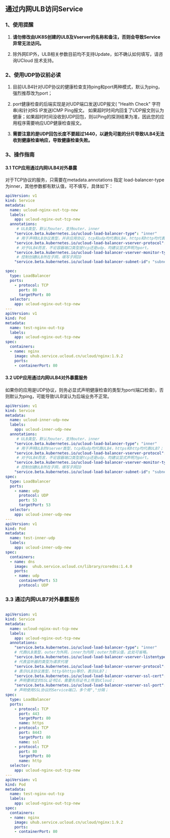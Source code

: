 
## 通过内网ULB访问Service

### 1、使用提醒


1. **请勿修改由UK8S创建的ULB及Vserver的名称和备注，否则会导致Service异常无法访问。**

2. 除外网EIP外，ULB相关参数目前均不支持Update，如不确认如何填写，请咨询UCloud 技术支持。

### 2、使用UDP协议前必读

1. 目前ULB4针对UDP协议的健康检查支持ping和port两种模式，默认为ping，强烈推荐改为port；

2. port健康检查的后端实现是对UDP端口发送UDP报文( "Health Check" 字符串)和针对RS IP发送ICMP Ping报文。 如果超时时间内回复了UDP报文则认为健康；如果超时时间没收到UDP回包，则以Ping的探测结果为准，因此您的应用程序需要响应UDP健康检查报文。

3. **需要注意的是UDP回包长度不要超过1440，以避免可能的分片导致ULB4无法收到健康检查响应，导致健康检查失败。**


### 3、操作指南


#### 3.1 TCP应用通过内网ULB4对外暴露

对于TCP协议的服务，只需要在metadata.annotations 指定 load-balancer-type为inner，其他参数都有默认值，可不填写，具体如下：


```yaml
apiVersion: v1
kind: Service
metadata:
  name: ucloud-nginx-out-tcp-new
  labels:
    app: ucloud-nginx-out-tcp-new
  annotations:
     # ULB类型，默认为outer，支持outer、inner
    "service.beta.kubernetes.io/ucloud-load-balancer-type": "inner"  
     # 用于声明ULB协议类型，并非应用协议，tcp和udp均代表ULB4，https和http均代表ULB7；
    "service.beta.kubernetes.io/ucloud-load-balancer-vserver-protocol": "tcp"       
     # 对于ULB4而言，不论容器端口类型是tcp还是udp，均建议显式声明为port。
    "service.beta.kubernetes.io/ucloud-load-balancer-vserver-monitor-type": "port"
     # 控制创建ULB所在子网，填写子网ID
    "service.beta.kubernetes.io/ucloud-load-balancer-subnet-id": "subnet-xxxx" 

spec:
  type: LoadBalancer
  ports:
    - protocol: TCP
      port: 80
      targetPort: 80
  selector:
    app: ucloud-nginx-out-tcp-new
---
apiVersion: v1
kind: Pod
metadata:
  name: test-nginx-out-tcp
  labels:
    app: ucloud-nginx-out-tcp-new
spec:
  containers:
  - name: nginx
    image: uhub.service.ucloud.cn/ucloud/nginx:1.9.2
    ports:
    - containerPort: 80
```

#### 3.2 UDP应用通过内网ULB4对外暴露服务

如果你的应用是UDP协议，则务必显式声明健康检查的类型为port(端口检查)，否则默认为ping，可能导致ULB误认为后端业务不正常。

```yaml
apiVersion: v1
kind: Service
metadata:
  name: ucloud-inner-udp-new
  labels:
    app: ucloud-inner-udp-new
  annotations:
     # ULB类型，默认为outer，支持outer、inner
    "service.beta.kubernetes.io/ucloud-load-balancer-type": "inner"  
     # 用于声明ULB的Vserver类型，tcp和udp均代表ULB4，https和http均代表ULB7；
    "service.beta.kubernetes.io/ucloud-load-balancer-vserver-protocol": "udp"       
     # 对于ULB4而言，不论容器端口类型是tcp还是udp，均建议显式声明为port。
    "service.beta.kubernetes.io/ucloud-load-balancer-vserver-monitor-type": "port"
     # 控制创建ULB所在子网，填写子网ID
    "service.beta.kubernetes.io/ucloud-load-balancer-subnet-id": "subnet-xxxx" 
spec:
  type: LoadBalancer
  ports:
    - name: udp
      protocol: UDP
      port: 53
      targetPort: 53
  selector:
    app: ucloud-inner-udp-new
---
apiVersion: v1
kind: Pod
metadata:
  name: test-inner-udp
  labels:
    app: ucloud-inner-udp-new
spec:
  containers:
  - name: dns
    image:  uhub.service.ucloud.cn/library/coredns:1.4.0
    ports:
    - name: udp
      containerPort: 53
      protocol: UDP

```

### 3.3 通过内网ULB7对外暴露服务


```yaml

apiVersion: v1
kind: Service
metadata:
  name: ucloud-nginx-out-tcp-new
  labels:
    app: ucloud-nginx-out-tcp-new
  annotations:
    "service.beta.kubernetes.io/ucloud-load-balancer-type": "inner"
    # 代表ULB类型，outer为外网，inner为内网；outer为默认值，此处可省略。
    "service.beta.kubernetes.io/ucloud-load-balancer-vserver-listentype": "requestproxy"
    # 代表监听器的类型为请求代理
    "service.beta.kubernetes.io/ucloud-load-balancer-vserver-protocol": "https"
    # 表示ULB协议类型，http与https等价，表示ULB7；
    "service.beta.kubernetes.io/ucloud-load-balancer-vserver-ssl-cert": "ssl-b103etqy"
    # 声明要绑定的SSL证书Id，需要先将证书上传至UCloud；
    "service.beta.kubernetes.io/ucloud-load-balancer-vserver-ssl-port": "443,8443"
    # 声明使用SSL协议的Service端口，多个用","分隔；
spec:
  type: LoadBalancer
  ports:
    - protocol: TCP
      port: 443
      targetPort: 80
      name: https
    - protocol: TCP
      port: 8443
      targetPort: 80
      name: ssl
    - protocol: TCP
      port: 80
      targetPort: 80
      name: http
  selector:
    app: ucloud-nginx-out-tcp-new
---
apiVersion: v1
kind: Pod
metadata:
  name: test-nginx-out-tcp
  labels:
    app: ucloud-nginx-out-tcp-new
spec:
  containers:
  - name: nginx
    image: uhub.service.ucloud.cn/ucloud/nginx:1.9.2
    ports:
    - containerPort: 80
```